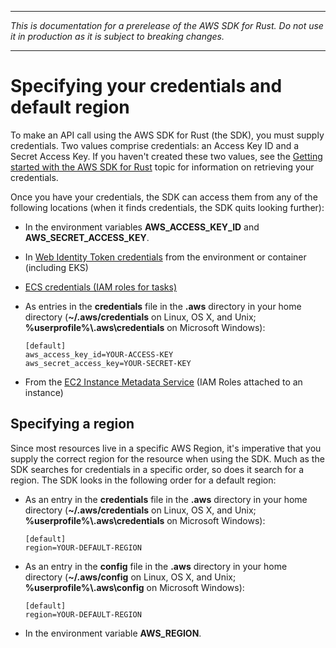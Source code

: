 --------

 *This is documentation for a prerelease of the AWS SDK for Rust\. Do not use it in production as it is subject to breaking changes\.* 

--------

# Specifying your credentials and default region<a name="credentials"></a>

To make an API call using the AWS SDK for Rust \(the SDK\), you must supply credentials\. Two values comprise credentials: an Access Key ID and a Secret Access Key\. If you haven't created these two values, see the [Getting started with the AWS SDK for Rust](getting-started.md) topic for information on retrieving your credentials\.

Once you have your credentials, the SDK can access them from any of the following locations \(when it finds credentials, the SDK quits looking further\):
+ In the environment variables **AWS\_ACCESS\_KEY\_ID** and **AWS\_SECRET\_ACCESS\_KEY**\.
+ In [Web Identity Token credentials](https://docs.aws.amazon.com/STS/latest/APIReference/API_AssumeRoleWithWebIdentity.html) from the environment or container \(including EKS\)
+  [ECS credentials \(IAM roles for tasks\)](https://docs.aws.amazon.com/AmazonECS/latest/developerguide/task-iam-roles.html) 
+ As entries in the **credentials** file in the **\.aws** directory in your home directory \(**\~/\.aws/credentials** on Linux, OS X, and Unix; **%userprofile%\\\.aws\\credentials** on Microsoft Windows\):

  ```
  [default]
  aws_access_key_id=YOUR-ACCESS-KEY
  aws_secret_access_key=YOUR-SECRET-KEY
  ```
+ From the [EC2 Instance Metadata Service](https://docs.aws.amazon.com/AWSEC2/latest/UserGuide/ec2-instance-metadata.html) \(IAM Roles attached to an instance\)

## Specifying a region<a name="credentials-region"></a>

Since most resources live in a specific AWS Region, it's imperative that you supply the correct region for the resource when using the SDK\. Much as the SDK searches for credentials in a specific order, so does it search for a region\. The SDK looks in the following order for a default region:
+ As an entry in the **credentials** file in the **\.aws** directory in your home directory \(**\~/\.aws/credentials** on Linux, OS X, and Unix; **%userprofile%\\\.aws\\credentials** on Microsoft Windows\):

  ```
  [default]
  region=YOUR-DEFAULT-REGION
  ```
+ As an entry in the **config** file in the **\.aws** directory in your home directory \(**\~/\.aws/config** on Linux, OS X, and Unix; **%userprofile%\\\.aws\\config** on Microsoft Windows\):

  ```
  [default]
  region=YOUR-DEFAULT-REGION
  ```
+ In the environment variable **AWS\_REGION**\.